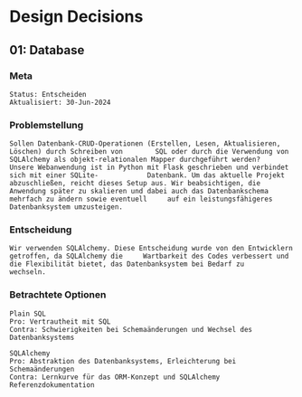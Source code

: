 # Design Decisions

## 01: Database

### Meta
    Status: Entscheiden
    Aktualisiert: 30-Jun-2024
### Problemstellung
    Sollen Datenbank-CRUD-Operationen (Erstellen, Lesen, Aktualisieren, Löschen) durch Schreiben von        SQL oder durch die Verwendung von SQLAlchemy als objekt-relationalen Mapper durchgeführt werden?        Unsere Webanwendung ist in Python mit Flask geschrieben und verbindet sich mit einer SQLite-            Datenbank. Um das aktuelle Projekt abzuschließen, reicht dieses Setup aus. Wir beabsichtigen, die       Anwendung später zu skalieren und dabei auch das Datenbankschema mehrfach zu ändern sowie eventuell     auf ein leistungsfähigeres Datenbanksystem umzusteigen.

### Entscheidung
    Wir verwenden SQLAlchemy. Diese Entscheidung wurde von den Entwicklern getroffen, da SQLAlchemy die     Wartbarkeit des Codes verbessert und die Flexibilität bietet, das Datenbanksystem bei Bedarf zu         wechseln.

### Betrachtete Optionen
    Plain SQL
    Pro: Vertrautheit mit SQL
    Contra: Schwierigkeiten bei Schemaänderungen und Wechsel des Datenbanksystems
    
    SQLAlchemy
    Pro: Abstraktion des Datenbanksystems, Erleichterung bei Schemaänderungen
    Contra: Lernkurve für das ORM-Konzept und SQLAlchemy
    Referenzdokumentation
